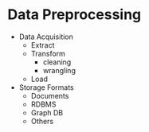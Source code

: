# Data Preprocessing

- Data Acquisition
    - Extract
    - Transform
        - cleaning
        - wrangling
    - Load
- Storage Formats
    - Documents
    - RDBMS
    - Graph DB
    - Others
